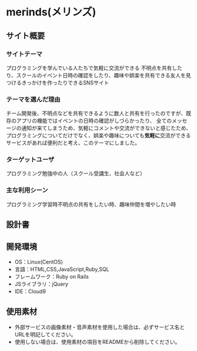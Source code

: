 # merinds(メリンズ)

## サイト概要
### サイトテーマ
プログラミングを学んでいる人たちで気軽に交流ができる
不明点を共有したり、スクールのイベント日時の確認をしたり、趣味や娯楽を共有できる友人を見つけるきっかけを作ったりできるSNSサイト


### テーマを選んだ理由
チーム開発後、不明点などを共有できるように数人と共有を行ったのですが、既存のアプリの機能ではイベントの日時の確認がしづらかったり、
全てのメッセージの通知が来てしまうため、気軽にコメントや交流ができないと感じたため、
プログラミングについてだけでなく、娯楽や趣味についても**気軽に**交流ができるサービスがあれば便利だと考え、このテーマにしました。

### ターゲットユーザ
プログラミング勉強中の人（スクール受講生、社会人など）

### 主な利用シーン
プログラミング学習時不明点の共有をしたい時、趣味仲間を増やしたい時

## 設計書


## 開発環境
- OS：Linux(CentOS)
- 言語：HTML,CSS,JavaScript,Ruby,SQL
- フレームワーク：Ruby on Rails
- JSライブラリ：jQuery
- IDE：Cloud9

## 使用素材
- 外部サービスの画像素材・音声素材を使用した場合は、必ずサービス名とURLを明記してください。
- 使用しない場合は、使用素材の項目をREADMEから削除してください。